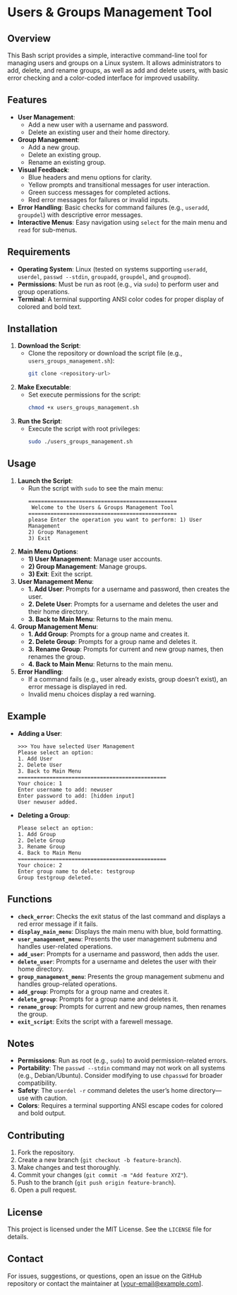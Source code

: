 
# Users & Groups Management Tool

## Overview

This Bash script provides a simple, interactive command-line tool for managing users and groups on a Linux system. It allows administrators to add, delete, and rename groups, as well as add and delete users, with basic error checking and a color-coded interface for improved usability.

## Features

- **User Management**:
  - Add a new user with a username and password.
  - Delete an existing user and their home directory.
- **Group Management**:
  - Add a new group.
  - Delete an existing group.
  - Rename an existing group.
- **Visual Feedback**:
  - Blue headers and menu options for clarity.
  - Yellow prompts and transitional messages for user interaction.
  - Green success messages for completed actions.
  - Red error messages for failures or invalid inputs.
- **Error Handling**: Basic checks for command failures (e.g., `useradd`, `groupdel`) with descriptive error messages.
- **Interactive Menus**: Easy navigation using `select` for the main menu and `read` for sub-menus.

## Requirements

- **Operating System**: Linux (tested on systems supporting `useradd`, `userdel`, `passwd --stdin`, `groupadd`, `groupdel`, and `groupmod`).
- **Permissions**: Must be run as root (e.g., via `sudo`) to perform user and group operations.
- **Terminal**: A terminal supporting ANSI color codes for proper display of colored and bold text.

## Installation

1. **Download the Script**:
   - Clone the repository or download the script file (e.g., `users_groups_management.sh`):
     ```bash
     git clone <repository-url>
     ```
2. **Make Executable**:
   - Set execute permissions for the script:
     ```bash
     chmod +x users_groups_management.sh
     ```
3. **Run the Script**:
   - Execute the script with root privileges:
     ```bash
     sudo ./users_groups_management.sh
     ```

## Usage

1. **Launch the Script**:
   - Run the script with `sudo` to see the main menu:
     ```
     ===============================================
      Welcome to the Users & Groups Management Tool
     ===============================================
     please Enter the operation you want to perform: 1) User Management
     2) Group Management
     3) Exit
     ```
2. **Main Menu Options**:
   - **1) User Management**: Manage user accounts.
   - **2) Group Management**: Manage groups.
   - **3) Exit**: Exit the script.
3. **User Management Menu**:
   - **1. Add User**: Prompts for a username and password, then creates the user.
   - **2. Delete User**: Prompts for a username and deletes the user and their home directory.
   - **3. Back to Main Menu**: Returns to the main menu.
4. **Group Management Menu**:
   - **1. Add Group**: Prompts for a group name and creates it.
   - **2. Delete Group**: Prompts for a group name and deletes it.
   - **3. Rename Group**: Prompts for current and new group names, then renames the group.
   - **4. Back to Main Menu**: Returns to the main menu.
5. **Error Handling**:
   - If a command fails (e.g., user already exists, group doesn’t exist), an error message is displayed in red.
   - Invalid menu choices display a red warning.

## Example

- **Adding a User**:
  ```
  >>> You have selected User Management
  Please select an option:
  1. Add User
  2. Delete User
  3. Back to Main Menu
  ===============================================
  Your choice: 1
  Enter username to add: newuser
  Enter password to add: [hidden input]
  User newuser added.
  ```
- **Deleting a Group**:
  ```
  Please select an option:
  1. Add Group
  2. Delete Group
  3. Rename Group
  4. Back to Main Menu
  ===============================================
  Your choice: 2
  Enter group name to delete: testgroup
  Group testgroup deleted.
  ```

## Functions

- **`check_error`**: Checks the exit status of the last command and displays a red error message if it fails.
- **`display_main_menu`**: Displays the main menu with blue, bold formatting.
- **`user_management_menu`**: Presents the user management submenu and handles user-related operations.
- **`add_user`**: Prompts for a username and password, then adds the user.
- **`delete_user`**: Prompts for a username and deletes the user with their home directory.
- **`group_management_menu`**: Presents the group management submenu and handles group-related operations.
- **`add_group`**: Prompts for a group name and creates it.
- **`delete_group`**: Prompts for a group name and deletes it.
- **`rename_group`**: Prompts for current and new group names, then renames the group.
- **`exit_script`**: Exits the script with a farewell message.

## Notes

- **Permissions**: Run as root (e.g., `sudo`) to avoid permission-related errors.
- **Portability**: The `passwd --stdin` command may not work on all systems (e.g., Debian/Ubuntu). Consider modifying to use `chpasswd` for broader compatibility.
- **Safety**: The `userdel -r` command deletes the user’s home directory—use with caution.
- **Colors**: Requires a terminal supporting ANSI escape codes for colored and bold output.

## Contributing

1. Fork the repository.
2. Create a new branch (`git checkout -b feature-branch`).
3. Make changes and test thoroughly.
4. Commit your changes (`git commit -m "Add feature XYZ"`).
5. Push to the branch (`git push origin feature-branch`).
6. Open a pull request.

## License

This project is licensed under the MIT License. See the `LICENSE` file for details.

## Contact

For issues, suggestions, or questions, open an issue on the GitHub repository or contact the maintainer at [your-email@example.com].
